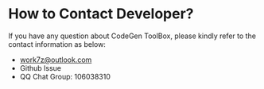 # How to Contact Developer?

If you have any question about CodeGen ToolBox, please kindly refer to the contact information as below:

- work7z@outlook.com
- Github Issue
- QQ Chat Group: 106038310
